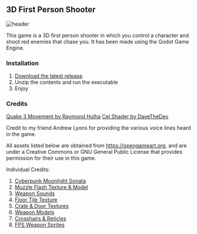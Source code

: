 ## 3D First Person Shooter
![header](image)

This game is a 3D first person shooter in which you control a character and shoot red enemies that chase you. It has been made using the Godot Game Engine.

<p align="right"></p>

### Installation

1. [Download the latest release](https://github.com/AlexWaclawik/3D-FPS/releases).
2. Unzip the contents and run the executable
3. Enjoy

<p align="right"></p>

### Credits

[Quake 3 Movement by Raymond Hulha](https://github.com/rhulha/quake3-movement-godot)
[Cel Shader by DaveTheDev](https://github.com/EXPWorlds/Godot-Cel-Shader)

Credit to my friend Andrew Lyons for providing the various voice lines heard in the game.

All assets listed below are obtained from https://opengameart.org, and are under a Creative Commons
or GNU General Public License that provides permission for their use in this game.

Individual Credits:
1. [Cyberpunk Moonlight Sonata](https://opengameart.org/content/cyberpunk-moonlight-sonata)
2. [Muzzle Flash Texture & Model](https://opengameart.org/content/muzzle-flash-with-model)
3. [Weapon Sounds](https://opengameart.org/content/chaingun-pistol-rifle-shotgun-shots)
4. [Floor Tile Texture](https://opengameart.org/content/dirty-quake-ish-floor-tiles)
5. [Crate & Door Textures](https://opengameart.org/content/doors-crates-low-res)
6. [Weapon Models](https://opengameart.org/content/oldschool-afps-weapons)
7. [Crosshairs & Reticles](https://opengameart.org/content/crosshairs-and-reticles)
8. [FPS Weapon Sprites](https://opengameart.org/content/fps-weapon-sprites)


